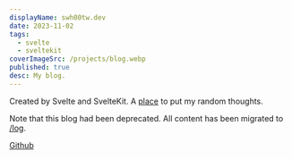 ```yaml
---
displayName: swh00tw.dev
date: 2023-11-02
tags:
  - svelte
  - sveltekit
coverImageSrc: /projects/blog.webp
published: true
desc: My blog.
---
```

Created by Svelte and SvelteKit. A [place](https://blog.swh00tw.me) to put my random thoughts.

Note that this blog had been deprecated. All content has been migrated to [/log](/log).

[Github](https://github.com/swh00tw/swh00tw-blog)
